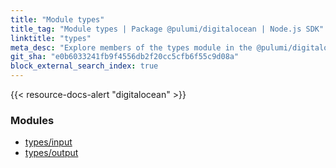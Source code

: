 ```yaml
---
title: "Module types"
title_tag: "Module types | Package @pulumi/digitalocean | Node.js SDK"
linktitle: "types"
meta_desc: "Explore members of the types module in the @pulumi/digitalocean package."
git_sha: "e0b6033241fb9f4556db2f20cc5cfb6f55c9d08a"
block_external_search_index: true
---
```


<!-- WARNING: this page was generated by a tool. Do not edit it by hand. -->
<!-- To change it, please see https://github.com/pulumi/docs/tree/master/tools/tscdocgen. -->

{{< resource-docs-alert "digitalocean" >}}


<h3>Modules</h3>
<ul class="api">
    <li><a href="input/"><span class="symbol module"></span>types/input</a></li>
    <li><a href="output/"><span class="symbol module"></span>types/output</a></li>
</ul>








